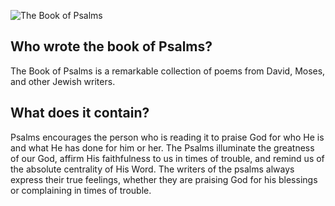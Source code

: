 ![The Book of Psalms](https://encrypted-tbn0.gstatic.com/images?q=tbn:ANd9GcQcz8zuePGpP6WeHeYc5hA1n3XvozYrouSI7A&usqp=CAU)

## Who wrote the book of Psalms?
The Book of Psalms is a remarkable collection of poems from David, Moses, and other Jewish writers.

## What does it contain?
Psalms encourages the person who is reading it to praise God for who He is and what He has done for him or her. The Psalms illuminate the greatness of our God, affirm His faithfulness to us in times of trouble, and remind us of the absolute centrality of His Word. The writers of the psalms always express their true feelings, whether they are praising God for his blessings or complaining in times of trouble.
